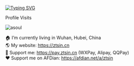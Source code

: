 <a href="https://git.io/typing-svg"><img src="https://readme-typing-svg.demolab.com?font=Montserrat&pause=1000&color=3CAAB6&width=435&lines=Hi%2CI'm+Z_Tsin+from+China%F0%9F%91%8B;My+Website%3A+https%3A%2F%2Fztsin.cn++%E2%9D%A4;Favorite+Games%3AMinecraft%2CCS%3AGO;E-MAIL%3Ame%40ztsin.cn" alt="Typing SVG" /></a><br>

Profile Visits <br>

<img src="https://count.getloli.com/get/@ztsinsun" alt="asoul" /><br>

🏠 I’m currently living in Wuhan, Hubei, China<br>
🌎 My website: https://ztsin.cn<br>
🤝 Support me: https://pay.ztsin.cn (WXPay, Alipay, QQPay)<br>
❤️ Support me on AFDian: https://afdian.net/a/ztsin<br>
